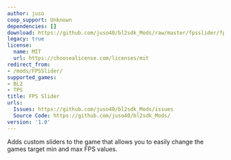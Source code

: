 ```yaml
---
author: juso
coop_support: Unknown
dependencies: []
download: https://github.com/juso40/bl2sdk_Mods/raw/master/fpsslider/fpsslider.zip
legacy: true
license:
  name: MIT
  url: https://choosealicense.com/licenses/mit
redirect_from:
- /mods/FPSSlider/
supported_games:
- BL2
- TPS
title: FPS Slider
urls:
  Issues: https://github.com/juso40/bl2sdk_Mods/issues
  Source Code: https://github.com/juso40/bl2sdk_Mods/
version: '1.0'
---
```

Adds custom sliders to the game that allows you to easily change the games target min and max FPS values.
